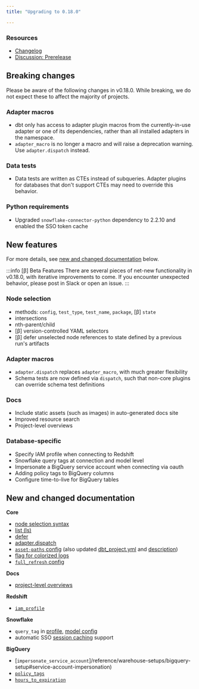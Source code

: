 ```yaml
---
title: "Upgrading to 0.18.0"

---
```


### Resources

- [Changelog](https://github.com/dbt-labs/dbt-core/blob/dev/marian-anderson/CHANGELOG.md)
- [Discussion: Prerelease](https://discourse.getdbt.com/t/prerelease-v0-18-0-marian-anderson/1545)

## Breaking changes

Please be aware of the following changes in v0.18.0. While breaking, we do not expect these to affect the majority of projects.

### Adapter macros

- dbt only has access to adapter plugin macros from the currently-in-use adapter or one of its dependencies, rather than all installed adapters in the namespace.
- `adapter_macro` is no longer a macro and will raise a deprecation warning. Use `adapter.dispatch` instead.

### Data tests

- Data tests are written as <Term id="cte">CTEs</Term> instead of <Term id="subquery">subqueries</Term>. Adapter plugins for databases that don't support CTEs may need to override this behavior.

### Python requirements
- Upgraded `snowflake-connector-python` dependency to 2.2.10 and enabled the SSO token cache

## New features

For more details, see [new and changed documentation](#new-and-changed-documentation) below.

:::info [β] Beta Features
There are several pieces of net-new functionality in v0.18.0, with iterative improvements to come. If you encounter unexpected behavior, please post in Slack or open an issue.
:::

### Node selection
- methods: `config`, `test_type`, `test_name`, `package`, [β] `state`
- intersections
- nth-parent/child
- [β] version-controlled YAML selectors
- [β] defer unselected node references to state defined by a previous run's artifacts

### Adapter macros
- `adapter.dispatch` replaces `adapter_macro`, with much greater flexibility
- Schema tests are now defined via `dispatch`, such that non-core plugins
can override schema test definitions

### Docs
- Include static assets (such as images) in auto-generated docs site
- Improved resource search
- Project-level overviews

### Database-specific
- Specify IAM profile when connecting to Redshift
- Snowflake query tags at connection and model level
- Impersonate a BigQuery service account when connecting via oauth
- Adding policy tags to BigQuery columns
- Configure time-to-live for BigQuery tables

## New and changed documentation

**Core**
- [node selection syntax](/reference/node-selection/syntax)
- [list (ls)](/reference/commands/list)
- [defer](/reference/node-selection/defer)
- [adapter.dispatch](/reference/dbt-jinja-functions/adapter#dispatch)
- [`asset-paths` config](/reference/project-configs/asset-paths) (also updated [dbt_project.yml](/reference/dbt_project.yml) and [description](/reference/resource-properties/description))
- [flag for colorized logs](/reference/commands/run#enable-or-disable-colorized-logs)
- [`full_refresh` config](/reference/resource-configs/full_refresh)

**Docs**
- [project-level overviews](/docs/collaborate/documentation#custom-project-level-overviews)

**Redshift**
- [`iam_profile`](/docs/core/connect-data-platform/redshift-setup#specifying-an-iam-profile)

**Snowflake**
- `query_tag` in [profile](/reference/warehouse-setups/snowflake-setup), [model config](/reference/resource-configs/snowflake-configs#query-tags)
- automatic SSO [session caching](/reference/warehouse-setups/snowflake-setup#sso-authentication) support

**BigQuery**
- [`impersonate_service_account`]/reference/warehouse-setups/bigquery-setup#service-account-impersonation)
- [`policy_tags`](/reference/resource-configs/bigquery-configs#policy-tags)
- [`hours_to_expiration`](/reference/resource-configs/bigquery-configs#controlling-table-expiration)
